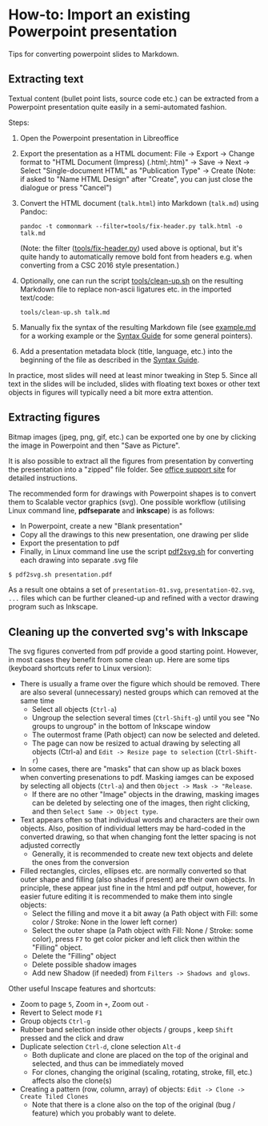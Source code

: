 # How-to: Import an existing Powerpoint presentation

Tips for converting powerpoint slides to Markdown.


## Extracting text

Textual content (bullet point lists, source code etc.) can be extracted from a
Powerpoint presentation quite easily in a semi-automated fashion.

Steps:

1. Open the Powerpoint presentation in Libreoffice

2. Export the presentation as a HTML document:
   File -> Export -> Change format to "HTML Document (Impress) (.html;.htm)"
   -> Save -> Next -> Select "Single-document HTML" as "Publication Type"
   -> Create
   (Note: if asked to "Name HTML Design" after "Create", you can just close
   the dialogue or press "Cancel")

3. Convert the HTML document (`talk.html`) into Markdown (`talk.md`) using
   Pandoc:
   ```
   pandoc -t commonmark --filter=tools/fix-header.py talk.html -o talk.md
   ```
   (Note: the filter ([tools/fix-header.py](tools/fix-header.py)) used above
   is optional, but it's quite handy to automatically remove bold font from
   headers e.g. when converting from a CSC 2016 style presentation.)

4. Optionally, one can run the script [tools/clean-up.sh](tools/clean-up.sh)
   on the resulting Markdown file to replace non-ascii ligatures etc. in the
   imported text/code:
   ```
   tools/clean-up.sh talk.md
   ```

5. Manually fix the syntax of the resulting Markdown file (see
   [example.md](../example.md) for a working example or the
   [Syntax Guide](syntax-guide.md) for some general pointers).

6. Add a presentation metadata block (title, language, etc.) into the
   beginning of the file as described in the [Syntax Guide](syntax-guide.md).

In practice, most slides will need at least minor tweaking in Step 5. Since
all text in the slides will be included, slides with floating text boxes or
other text objects in figures will typically need a bit more extra attention.


## Extracting figures

Bitmap images (jpeg, png, gif, etc.) can be exported one by one by clicking
the image in Powerpoint and then "Save as Picture".

It is also possible to extract all the figures from presentation by converting
the presentation into a "zipped" file folder. See
[office support site](https://support.office.com/en-us/article/extract-files-or-objects-from-a-powerpoint-file-85511e6f-9e76-41ad-8424-eab8a5bbc517)
for detailed instructions.

The recommended form for drawings with Powerpoint shapes is to convert them to
Scalable vector graphics (svg). One possible workflow (utilising Linux command
line, **pdfseparate** and **inkscape**) is as follows:

- In Powerpoint, create a new "Blank presentation"
- Copy all the drawings to this new presentation, one drawing per slide
- Export the presentation to pdf
- Finally, in Linux command line use the script [pdf2svg.sh](pdf2svg.sh) for
  converting each drawing into separate .svg file

```bash
$ pdf2svg.sh presentation.pdf
```
As a result one obtains a set of `presentation-01.svg`, `presentation-02.svg`,
`...` files which can be further cleaned-up and refined with a vector drawing
program such as Inkscape.


## Cleaning up the converted svg's with Inkscape

The svg figures converted from pdf provide a good starting point. However, in
most cases they benefit from some clean up. Here are some tips (keyboard
shortcuts refer to Linux version):

- There is usually a frame over the figure which should be removed. There are
  also several (unnecessary) nested groups which can removed at the same time
  - Select all objects (`Ctrl-a`)
  - Ungroup the selection several times (`Ctrl-Shift-g`) until you see "No
    groups to ungroup" in the bottom of Inkscape window
  - The outermost frame (Path object) can now be selected and deleted.
  - The page can now be resized to actual drawing by selecting all objects
    (Ctrl-a) and `Edit -> Resize page to selection` (`Ctrl-Shift-r`)
- In some cases, there are "masks" that can show up as black boxes when
  converting presenations to pdf. Masking iamges can be exposed by selecting
  all objects (`Ctrl-a`) and then `Object -> Mask -> "Release`.
  - If there are no other "Image" objects in the drawing, masking images can
    be deleted by selecting one of the images, then right clicking, and then
    `Select Same -> Object type`.
- Text appears often so that individual words and characters are their own
  objects. Also, position of individual letters may be hard-coded in the
  converted drawing, so that when changing font the letter spacing is not
  adjusted correctly
  - Generally, it is recommended to create new text objects and delete the
    ones from the conversion
- Filled rectangles, circles, ellipses etc. are normally converted so that
  outer shape and filling (also shades if present) are their own objects. In
  principle, these appear just fine in the html and pdf output, however, for
  easier future editing it is recommended to make them into single objects:
  - Select the filling and move it a bit away (a Path object with Fill: some
    color / Stroke: None in the lower left corner)
  - Select the outer shape (a Path object with Fill: None / Stroke: some
    color), press `F7` to get color picker and left click then within the
    "Filling" object.
  - Delete the "Filling" object
  - Delete possible shadow images
  - Add new Shadow (if needed) from `Filters -> Shadows and glows`.

Other useful Inscape features and shortcuts:

- Zoom to page `5`, Zoom in `+`, Zoom out `-`
- Revert to Select mode `F1`
- Group objects `Ctrl-g`
- Rubber band selection inside other objects / groups , keep `Shift` pressed
  and the click and draw
- Duplicate selection `Ctrl-d`, clone selection `Alt-d`
  - Both duplicate and clone are placed on the top of the original and
    selected, and thus can be immediately moved
  - For clones, changing the original (scaling, rotating, stroke, fill, etc.)
    affects also the clone(s)
- Creating a pattern (row, column, array) of objects: `Edit -> Clone -> Create
  Tiled Clones`
  - Note that there is a clone also on the top of the original (bug / feature)
    which you probably want to delete.
